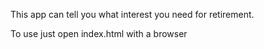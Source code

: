 This app can tell you what interest you need for retirement.

To use just open index.html with a browser
